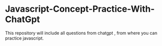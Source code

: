# Javascript-Concept-Practice-With-ChatGpt
This repository will include all questions from chatgpt , from where you can practice javascript.
